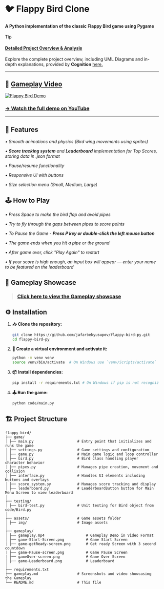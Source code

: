 # **🐦 Flappy Bird Clone**

#### A Python implementation of the classic Flappy Bird game **using Pygame**

> [!TIP]
> #### [Detailed Project Overview & Analysis](https://deepwiki.com/jafarbekyusupov/flappy-bird-py)
> Explore the complete project overview, including UML Diagrams and in-depth explanations, provided by **Cognition** [here.](https://deepwiki.com/jafarbekyusupov/flappy-bird-py)

---

## 🎥 [Gameplay Video](https://youtube.com/shorts/bFRbRM-ebN0)

[![Flappy Bird Demo](https://i.ytimg.com/vi/bFRbRM-ebN0/sddefault.jpg)](https://youtube.com/shorts/bFRbRM-ebN0)

### [→ Watch the full demo on YouTube](https://youtube.com/shorts/bFRbRM-ebN0)

---

## **🚀 Features**

_• Smooth animations and physics (Bird wing movements using sprites)_

_• **Score tracking system** and **Leaderboard** implementation for Top Scores, storing data in .json format_

_• Pause/resume functionality_

_• Responsive UI with buttons_

_• Size selection menu (Small, Medium, Large)_

## **🕹️ How to Play**
_• Press Space to make the bird flap and avoid pipes_

_• Try to fly through the gaps between pipes to score points_

_• To Pause the Game - **Press P key or double-click the left mouse button**_

_• The game ends when you hit a pipe or the ground_

_• After game over, click "Play Again" to restart_

_• If your score is high enough, an input box will appear — enter your name to be featured on the leaderboard_

## 📜 Gameplay Showcase

> ### [Click here to view the Gameplay showcase](gameplay.md)

## ⚙️ Installation

1. 📥 **Clone the repository:**
   ```bash
   git clone https://github.com/jafarbekyusupov/flappy-bird-py.git
   cd flappy-bird-py

2. **🐍 Create a virtual environment and activate it:**
   ```bash
   python -m venv venv
   source venv/bin/activate  # On Windows use `venv/Scripts/activate`
3. **📦 Install dependencies:**
   ```bash
   pip install -r requirements.txt # On Windows if pip is not recognized:  try py -m pip install -r requirements.txt
4. **🕹️ Run the game:**
   ```bash
   python code/main.py

## **🏗️ Project Structure**
  ```
flappy-bird/
├── game/  
│ ├── main.py ‎ ‎ ‎ ‎ ‎ ‎ ‎ ‎ ‎ ‎ ‎ ‎ ‎ ‎ ‎ ‎ ‎ ‎  # Entry point that initializes and runs the game                                            
│ ├── settings.py‎ ‎ ‎ ‎ ‎ ‎ ‎ ‎ ‎ ‎ ‎ ‎ ‎ ‎ ‎  # Game settings and configuration                                                            
│ ├── game.py‎ ‎ ‎ ‎ ‎ ‎ ‎ ‎ ‎ ‎ ‎ ‎ ‎ ‎ ‎ ‎ ‎ ‎ ‎  # Main game logic and loop controller                                                        
│ ├── bird.py‎ ‎ ‎ ‎ ‎ ‎ ‎ ‎ ‎ ‎ ‎ ‎ ‎ ‎ ‎ ‎ ‎ ‎ ‎  # Bird class handling player character behavior                                                    
│ ├── pipes.py‎‎ ‎ ‎ ‎ ‎ ‎ ‎  ‎ ‎ ‎ ‎ ‎ ‎ ‎ ‎ ‎   # Manages pipe creation, movement and collision                                                
│ ├── interface.py‎ ‎ ‎ ‎ ‎ ‎ ‎ ‎ ‎ ‎ ‎ ‎ ‎   # Handles UI elements including buttons and overlays                                                            
│ ├── score_system.py‎ ‎ ‎ ‎ ‎ ‎ ‎ ‎ ‎    # Manages score tracking and display                                                                       
│ ├── leaderboard.py‎‎             # LeaderboardButton button for Main Menu Screen to view leaderboard
│ 
├── testing/                 
│ ├── bird-test.py               # Unit testing for Bird object from code/Bird.py
│‎ ‎ ‎ ‎ ‎ ‎ ‎ ‎ ‎ ‎ ‎ ‎ ‎ ‎ ‎ ‎ ‎ ‎ ‎ ‎ ‎ ‎ ‎ ‎ ‎ ‎ ‎ ‎ ‎ ‎ ‎ ‎ ‎ ‎ ‎ ‎ ‎ ‎ ‎ ‎ ‎ ‎ ‎ ‎ ‎ ‎ ‎                                                
├── assets/‎ ‎ ‎ ‎ ‎ ‎ ‎ ‎ ‎ ‎ ‎ ‎ ‎ ‎ ‎ ‎ ‎ ‎ ‎ ‎ ‎  # Game assets folder                                                                                                                                                
│ ├── img/‎ ‎ ‎ ‎ ‎ ‎ ‎ ‎ ‎ ‎ ‎ ‎ ‎ ‎ ‎ ‎ ‎ ‎ ‎     # Image assets                                                              
│
├── gameplay/
│ ├── gameplay.mp4                   # Gameplay Demo in Video Format
│ ├── game-Start-Screen.png          # Game Start Screen
| ├── game-getReady-screen.png       # Get ready Screen with 3 second countdown 
| ├── game-Pause-screen.png          # Game Pause Screen
| ├── gameOver-screen.png            # Game Over Screen
│ ├── game-Leaderboard.png           # Leaderboard
│
├── requirements.txt
├── gameplay.md                  # Screenshots and video showcasing the Gameplay
└── README.md‎ ‎ ‎ ‎ ‎ ‎ ‎ ‎ ‎ ‎ ‎ ‎ ‎ ‎ ‎ ‎ ‎ ‎ ‎  # This file                                          
```
